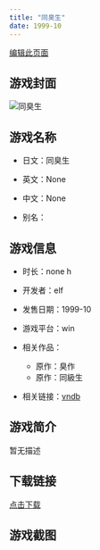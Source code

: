 ```yaml
---
title: "同臭生"
date: 1999-10
---
```

[编辑此页面](https://github.com/ACG-3/ADV3-source/blob/main/source/_posts/%E5%90%8C%E8%87%AD%E7%94%9F.md)

## 游戏封面

![同臭生](https%3A//pan.timero.xyz/onedrive/img_lib_001/%E5%90%8C%E8%87%AD%E7%94%9F_cover.avif)


## 游戏名称

- 日文：同臭生
- 英文：None
- 中文：None

- 别名：


## 游戏信息

- 时长：none h
- 开发者：elf
- 发售日期：1999-10
- 游戏平台：win
- 相关作品：
   - 原作：臭作
   - 原作：同級生

- 相关链接：[vndb](https://vndb.org/v47672)


## 游戏简介

暂无描述


## 下载链接

[点击下载](https://pan.timero.xyz/onedrive/adv_lib_001/%E5%90%8C%E8%87%AD%E7%94%9F)


## 游戏截图


